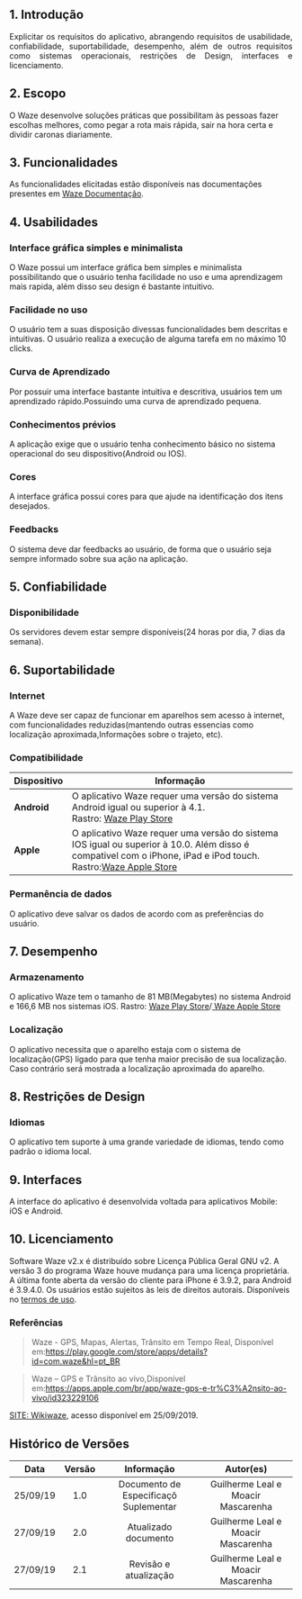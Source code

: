 ## 1. Introdução

<p align="justify">
Explicitar os requisitos do aplicativo, abrangendo requisitos de usabilidade, confiabilidade, suportabilidade, desempenho, além de outros requisitos como sistemas operacionais, restrições de Design, interfaces e licenciamento. </p>

## 2. Escopo

O Waze desenvolve soluções práticas que possibilitam às pessoas fazer escolhas melhores, como pegar a rota mais rápida, sair na hora certa e dividir caronas diariamente.

## 3.  Funcionalidades

As funcionalidades elicitadas estão disponíveis nas documentações presentes em [Waze Documentação](https://requisitos-de-software.github.io/2019.2-Waze/).

## 4.  Usabilidades

### Interface gráfica simples e minimalista

O Waze possui um interface gráfica bem simples e minimalista possibilitando que o usuário tenha facilidade no uso e  uma aprendizagem mais rapida, além disso seu design é bastante intuitivo.

### Facilidade no uso

O usuário tem a suas disposição divessas funcionalidades bem descritas e intuitivas. O usuário realiza a execução de alguma tarefa em no máximo 10 clicks.

### Curva de Aprendizado

Por possuir uma interface bastante intuitiva e descritiva, usuários tem um aprendizado rápido.Possuindo uma curva de aprendizado pequena.

### Conhecimentos prévios

A aplicação exige que o usuário tenha conhecimento básico no sistema operacional do seu dispositivo(Android ou IOS).

### Cores

A interface gráfica possui cores para que ajude na identificação dos itens
desejados.

### Feedbacks

O sistema deve dar feedbacks ao usuário, de forma que o usuário seja sempre informado sobre sua ação na aplicação.


## 5.  Confiabilidade

### Disponibilidade

Os servidores devem estar sempre disponíveis(24 horas por dia, 7 dias da semana).

## 6.  Suportabilidade

### Internet

A Waze deve ser capaz de funcionar em aparelhos sem acesso à internet, com funcionalidades reduzidas(mantendo outras essencias como localização aproximada,Informações sobre o trajeto, etc). 

### Compatibilidade

Dispositivo|Informação
--------|------
**Android**|O aplicativo Waze requer uma versão do sistema Android igual ou superior à 4.1.<br>Rastro: [Waze Play Store](https://play.google.com/store/apps/details?id=com.waze&hl=pt_BR)
**Apple**|O aplicativo Waze requer uma versão do sistema IOS igual ou superior à 10.0. Além disso é compativel com o iPhone, iPad e iPod touch.<br>Rastro:[Waze Apple Store](https://apps.apple.com/br/app/waze-gps-e-tr%C3%A2nsito-ao-vivo/id323229106)

### Permanência de dados

O aplicativo deve salvar os dados de acordo com as preferências do usuário.

## 7.  Desempenho

### Armazenamento

O aplicativo Waze tem o tamanho de 81 MB(Megabytes) no sistema Android e 166,6 MB nos sistemas iOS.
Rastro: [Waze Play Store](https://play.google.com/store/apps/details?id=com.waze&hl=pt_BR)/[ Waze Apple Store](https://apps.apple.com/br/app/waze-gps-e-tr%C3%A2nsito-ao-vivo/id323229106)

### Localização

O aplicativo necessita que o aparelho estaja com o sistema de localização(GPS) ligado para que tenha maior precisão de sua localização. Caso contrário será mostrada a localização aproximada do aparelho.  


## 8.  Restrições de Design

### Idiomas

O aplicativo tem suporte à uma grande variedade de idiomas, tendo como padrão o idioma local.

## 9.  Interfaces

A interface do aplicativo é desenvolvida voltada para aplicativos Mobile: iOS e Android.

## 10.  Licenciamento

Software Waze v2.x é distribuído sobre Licença Pública Geral GNU v2. A versão 3 do programa Waze houve mudança para uma licença proprietária. A última fonte aberta da versão do cliente para iPhone é 3.9.2, para Android é 3.9.4.0.
Os usuários estão sujeitos às leis de direitos autorais. Disponíveis no <a href= "https://www.waze.com/pt-BR/legal/tos">termos de uso</a>.

### Referências 

>Waze - GPS, Mapas, Alertas, Trânsito em Tempo Real, Disponível em:https://play.google.com/store/apps/details?id=com.waze&hl=pt_BR

>Waze – GPS e Trânsito ao vivo,Disponível em:https://apps.apple.com/br/app/waze-gps-e-tr%C3%A2nsito-ao-vivo/id323229106

<a href="https://wiki.waze.com/wiki/Brasil"> SITE: Wikiwaze</a>, acesso disponível em 25/09/2019.


## Histórico de Versões
|Data|Versão|Informação|Autor(es)|
|:----:|:----:|:----:|:----:|
| 25/09/19 |  1.0   | Documento de Especificaçõ Suplementar | Guilherme Leal e Moacir Mascarenha |
|27/09/19|2.0|Atualizado documento|Guilherme Leal e Moacir Mascarenha|
|27/09/19|2.1| Revisão e atualização|Guilherme Leal e Moacir Mascarenha|